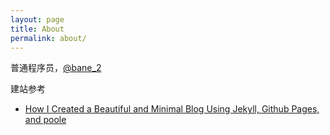 ```yaml
---
layout: page
title: About
permalink: about/
---
```



普通程序员，[@bane_2](http://weibo.com/234305250)


建站参考

 * [How I Created a Beautiful and Minimal Blog Using Jekyll, Github Pages, and poole](http://joshualande.com/jekyll-github-pages-poole/)

